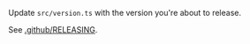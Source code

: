 Update `src/version.ts` with the version you're about to release.

See [.github/RELEASING](https://github.com/cucumber/.github/blob/main/RELEASING.md).
